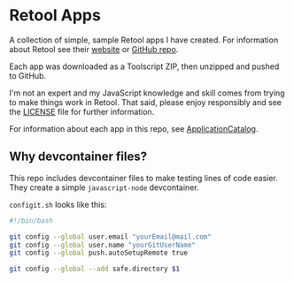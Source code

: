 # Retool Apps

A collection of simple, sample Retool apps I have created. For information about Retool see their [website](https://retool.com/) or [GitHub repo](https://github.com/tryretool).

Each app was downloaded as a Toolscript ZIP, then unzipped and pushed to GitHub.

I'm not an expert and my JavaScript knowledge and skill comes from trying to make things work in Retool. That said, please enjoy responsibly and see the [LICENSE](LICENSE) file for further information.

For information about each app in this repo, see [ApplicationCatalog](ApplicationCatalog.md).

## Why devcontainer files?

This repo includes devcontainer files to make testing lines of code easier. They create a simple `javascript-node` devcontainer.

`configit.sh` looks like this:

```bash
#!/bin/bash

git config --global user.email "yourEmail@mail.com"
git config --global user.name "yourGitUserName"
git config --global push.autoSetupRemote true

git config --global --add safe.directory $1
```
